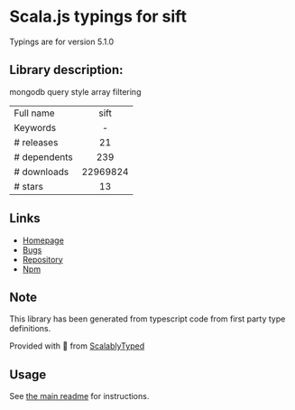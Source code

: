 
# Scala.js typings for sift

Typings are for version 5.1.0

## Library description:
mongodb query style array filtering

|                    |                 |
| ------------------ | :-------------: |
| Full name          | sift |
| Keywords           | - |
| # releases         | 21 |
| # dependents       | 239 |
| # downloads        | 22969824 |
| # stars            | 13 |

## Links
- [Homepage](https://github.com/crcn/sift.js#readme)
- [Bugs](https://github.com/crcn/sift.js/issues)
- [Repository](https://github.com/crcn/sift.js)
- [Npm](https://www.npmjs.com/package/sift)
    


## Note
This library has been generated from typescript code from first party type definitions.

Provided with :purple_heart: from [ScalablyTyped](https://github.com/oyvindberg/ScalablyTyped)

## Usage
See [the main readme](../../readme.md) for instructions.


